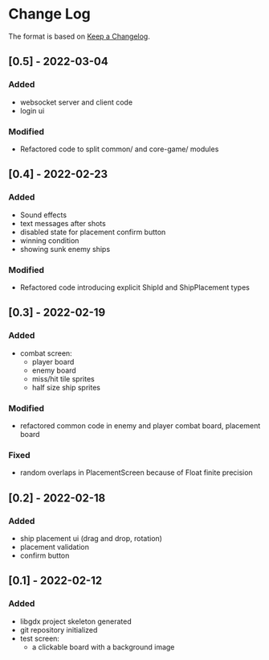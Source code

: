 
# Change Log
The format is based on [Keep a Changelog](http://keepachangelog.com/).

## [0.5] - 2022-03-04

### Added
- websocket server and client code
- login ui

### Modified
- Refactored code to split common/ and core-game/ modules

## [0.4] - 2022-02-23

### Added
- Sound effects
- text messages after shots
- disabled state for placement confirm button
- winning condition
- showing sunk enemy ships

### Modified
- Refactored code introducing explicit ShipId and ShipPlacement types


## [0.3] - 2022-02-19
### Added
- combat screen:
  - player board
  - enemy board
  - miss/hit tile sprites
  - half size ship sprites

### Modified
- refactored common code in enemy and player combat board, placement board

### Fixed
- random overlaps in PlacementScreen because of Float finite precision


## [0.2] - 2022-02-18
### Added
- ship placement ui (drag and drop, rotation)
- placement validation
- confirm button


## [0.1] - 2022-02-12

### Added
- libgdx project skeleton generated
- git repository initialized
- test screen:
    - a clickable board with a background image
  
